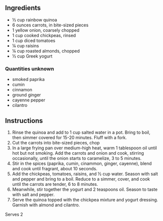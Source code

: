 ## Ingredients ##

* ½ cup rainbow quinoa
* 6 ounces carrots, in bite-sized pieces
* 1 yellow onion, coarsely chopped
* 1 cup cooked chickpeas, rinsed
* 1 cup diced tomatoes
* ¼ cup raisins
* ¼ cup roasted almonds, chopped
* ½ cup Greek yogurt

### Quantities unknown ###

* smoked paprika
* cumin
* cinnamon
* ground ginger
* cayenne pepper
* cilantro

## Instructions ##

1. Rinse the quinoa and add to 1 cup salted water in a pot. Bring to boil, then
   simmer covered for 15-20 minutes. Fluff with a fork.
2. Cut the carrots into bite-sized pieces, chop
3. In a large frying pan over medium-high heat, warm 1 tablespoon oil until hot
   but not smoking. Add the carrots and onion and cook, stirring occasionally,
   until the onion starts to caramelize, 3 to 5 minutes.
4. Stir in the spices (paprika, cumin, cinammon, ginger, cayenne), blend and
   cook until fragrant, about 10 seconds.
5. Add the chickpeas, tomatoes, raisins, and ½ cup water. Season with salt and
   pepper and bring to a boil. Reduce to a simmer, cover, and cook until the
   carrots are tender, 6 to 8 minutes.
6. Meanwhile, stir together the yogurt and 2 teaspoons oil. Season to taste with
   salt and pepper.
7. Serve the quinoa topped with the chickpea mixture and yogurt dressing.
   Garnish with almond and cilantro.

Serves 2
